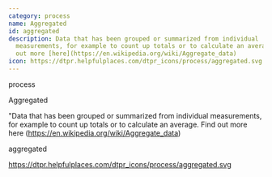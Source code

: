 ```yaml
---
category: process
name: Aggregated
id: aggregated
description: Data that has been grouped or summarized from individual
  measurements, for example to count up totals or to calculate an average. Find
  out more [here](https://en.wikipedia.org/wiki/Aggregate_data)
icon: https://dtpr.helpfulplaces.com/dtpr_icons/process/aggregated.svg
---
```

process

Aggregated

"Data that has been grouped or summarized from individual measurements, 
for example to count up totals or to calculate an average. Find out more 
here (https://en.wikipedia.org/wiki/Aggregate_data)

aggregated

https://dtpr.helpfulplaces.com/dtpr_icons/process/aggregated.svg